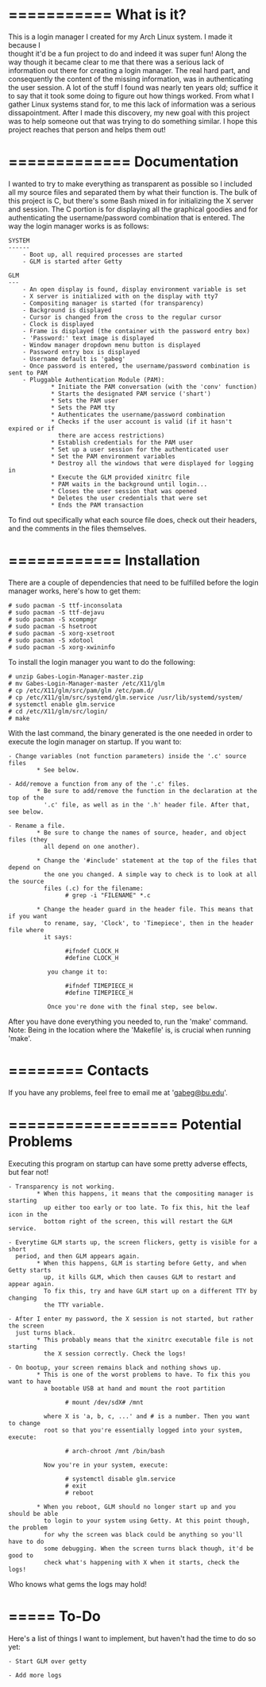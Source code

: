 ===========
What is it?
===========

This is a login manager I created for my Arch Linux system. I made it because I  
thought it'd be a fun project to do and indeed it was super fun! Along the way though
it became clear to me that there was a serious lack of information out there for 
creating a login manager. The real hard part, and consequently the content of the 
missing information, was in authenticating the user session. A lot of the stuff I 
found was nearly ten years old; suffice it to say that it took some doing to figure 
out how things worked. From what I gather Linux systems stand for, to me this lack of
information was a serious dissapointment. After I made this discovery, my new goal 
with this project was to help someone out that was trying to do something similar. 
I hope this project reaches that person and helps them out!



=============
Documentation
=============

I wanted to try to make everything as transparent as possible so I included all my
source files and separated them by what their function is. The bulk of this project
is C, but there's some Bash mixed in for initializing the X server and session. The 
C portion is for displaying all the graphical goodies and for authenticating the 
username/password combination that is entered. The way the login manager works is 
as follows:
    
    SYSTEM
    ------
        - Boot up, all required processes are started
        - GLM is started after Getty
    
    GLM
    ---
        - An open display is found, display environment variable is set 
        - X server is initialized with on the display with tty7
        - Compositing manager is started (for transparency)
        - Background is displayed
        - Cursor is changed from the cross to the regular cursor
        - Clock is displayed
        - Frame is displayed (the container with the password entry box)
        - 'Password:' text image is displayed
        - Window manager dropdown menu button is displayed
        - Password entry box is displayed
        - Username default is 'gabeg'
        - Once password is entered, the username/password combination is sent to PAM
        - Pluggable Authentication Module (PAM):
                * Initiate the PAM conversation (with the 'conv' function)
                * Starts the designated PAM service ('shart')
                * Sets the PAM user
                * Sets the PAM tty
                * Authenticates the username/password combination
                * Checks if the user account is valid (if it hasn't expired or if 
                  there are access restrictions)
                * Establish credentials for the PAM user
                * Set up a user session for the authenticated user
                * Set the PAM environment variables
                * Destroy all the windows that were displayed for logging in
                * Execute the GLM provided xinitrc file
                * PAM waits in the background until login...
                * Closes the user session that was opened
                * Deletes the user credentials that were set
                * Ends the PAM transaction

To find out specifically what each source file does, check out their headers, and 
the comments in the files themselves.



============
Installation
============

There are a couple of dependencies that need to be fulfilled before the login 
manager works, here's how to get them: 

    # sudo pacman -S ttf-inconsolata
    # sudo pacman -S ttf-dejavu
    # sudo pacman -S xcompmgr
    # sudo pacman -S hsetroot
    # sudo pacman -S xorg-xsetroot
    # sudo pacman -S xdotool
    # sudo pacman -S xorg-xwininfo

To install the login manager you want to do the following:
    
    # unzip Gabes-Login-Manager-master.zip
    # mv Gabes-Login-Manager-master /etc/X11/glm
    # cp /etc/X11/glm/src/pam/glm /etc/pam.d/
    # cp /etc/X11/glm/src/systemd/glm.service /usr/lib/systemd/system/
    # systemctl enable glm.service
    # cd /etc/X11/glm/src/login/
    # make

With the last command, the binary generated is the one needed in order to execute the
login manager on startup. If you want to:
    
    - Change variables (not function parameters) inside the '.c' source files
            * See below.
    
    - Add/remove a function from any of the '.c' files. 
            * Be sure to add/remove the function in the declaration at the top of the
              '.c' file, as well as in the '.h' header file. After that, see below.
    
    - Rename a file.
            * Be sure to change the names of source, header, and object files (they 
              all depend on one another). 
            
            * Change the '#include' statement at the top of the files that depend on 
              the one you changed. A simple way to check is to look at all the source
              files (.c) for the filename:
                    # grep -i "FILENAME" *.c
            
            * Change the header guard in the header file. This means that if you want
              to rename, say, 'Clock', to 'Timepiece', then in the header file where 
              it says:

                    #ifndef CLOCK_H
                    #define CLOCK_H

               you change it to:

                    #ifndef TIMEPIECE_H
                    #define TIMEPIECE_H

               Once you're done with the final step, see below.

               
After you have done everything you needed to, run the 'make' command. 
Note: Being in the location where the 'Makefile' is, is crucial when running 'make'.



========
Contacts
========

If you have any problems, feel free to email me at 'gabeg@bu.edu'.



==================
Potential Problems
==================

Executing this program on startup can have some pretty adverse effects, but fear not! 

    - Transparency is not working.
            * When this happens, it means that the compositing manager is starting 
              up either too early or too late. To fix this, hit the leaf icon in the
              bottom right of the screen, this will restart the GLM service.

    - Everytime GLM starts up, the screen flickers, getty is visible for a short 
      period, and then GLM appears again.
            * When this happens, GLM is starting before Getty, and when Getty starts 
              up, it kills GLM, which then causes GLM to restart and appear again.
              To fix this, try and have GLM start up on a different TTY by changing 
              the TTY variable.

    - After I enter my password, the X session is not started, but rather the screen 
      just turns black.
            * This probably means that the xinitrc executable file is not starting 
              the X session correctly. Check the logs! 
    
    - On bootup, your screen remains black and nothing shows up.
            * This is one of the worst problems to have. To fix this you want to have 
              a bootable USB at hand and mount the root partition

                    # mount /dev/sdX# /mnt

              where X is 'a, b, c, ...' and # is a number. Then you want to change 
              root so that you're essentially logged into your system, execute:

                    # arch-chroot /mnt /bin/bash

              Now you're in your system, execute:

                    # systemctl disable glm.service
                    # exit
                    # reboot
            
            * When you reboot, GLM should no longer start up and you should be able 
              to login to your system using Getty. At this point though, the problem 
              for why the screen was black could be anything so you'll have to do 
              some debugging. When the screen turns black though, it'd be good to 
              check what's happening with X when it starts, check the logs!    
    
Who knows what gems the logs may hold!



=====
To-Do
=====

Here's a list of things I want to implement, but haven't had the time to do so yet:
    
    - Start GLM over getty
    
    - Add more logs
